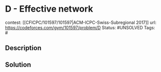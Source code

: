 # D - Effective network

contest: [[CFICPC/101597/101597|ACM-ICPC-Swiss-Subregional 2017]]
url: https://codeforces.com/gym/101597/problem/D
Status: #UNSOLVED
Tags: #

## Description

## Solution

